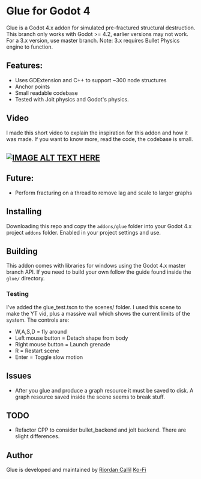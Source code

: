 # Glue for Godot 4
Glue is a Godot 4.x addon for simulated pre-fractured structural destruction. This branch only works with Godot >= 4.2, earlier versions may not work. <br>
For a 3.x version, use master branch. Note: 3.x requires Bullet Physics engine to function.

## Features:
* Uses GDExtension and C++ to support ~300 node structures
* Anchor points
* Small readable codebase
* Tested with Jolt physics and Godot's physics. <br>


## Video
I made this short video to explain the inspiration for this addon and how it was made. If you want to know more, read the code, the codebase is small.

[![IMAGE ALT TEXT HERE](https://img.youtube.com/vi/z3tJwcHUo0o/0.jpg)](https://www.youtube.com/watch?v=z3tJwcHUo0o)
-------



## Future:
* Perform fracturing on a thread to remove lag and scale to larger graphs

## Installing
Downloading this repo and copy the ```addons/glue``` folder into your Godot 4.x project ```addons``` folder. Enabled in your project settings and use.

## Building
This addon comes with libraries for windows using the Godot 4.x master branch API. If you need to build your own follow the guide found inside the ```glue/``` directory.

### Testing

I've added the glue_test.tscn to the scenes/ folder. I used this scene to make the YT vid, plus a massive wall which shows the current limits of the system.
The controls are:

* W,A,S,D = fly around
* Left mouse button = Detach shape from body
* Right mouse button = Launch grenade
* R = Restart scene
* Enter = Toggle slow motion

## Issues
* After you glue and produce a graph resource it must be saved to disk. A graph resource saved inside the scene seems to break stuff.

## TODO
- Refactor CPP to consider bullet_backend and jolt backend. There are slight differences. 

## Author
Glue is developed and maintained by [Riordan Callil](https://twitter.com/RiordanCallil)
[Ko-Fi](https://ko-fi.com/upakai)